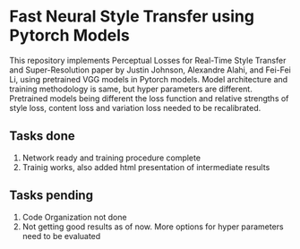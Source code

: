 # Fast Neural Style Transfer using Pytorch Models

This repository implements Perceptual Losses for Real-Time Style Transfer and Super-Resolution paper by Justin Johnson, Alexandre Alahi, and Fei-Fei Li, using pretrained VGG models in Pytorch models. Model architecture and training methodology is same, but hyper parameters are different. Pretrained models being different the loss function and relative strengths of style loss, content loss and variation loss needed to be recalibrated. 

## Tasks done

1. Network ready and training procedure complete
2. Trainig works, also added html presentation of intermediate results

## Tasks pending

1. Code Organization not done
2. Not getting good results as of now. More options for hyper parameters need to be evaluated

